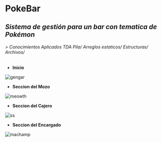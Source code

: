 # PokeBar

## _Sistema de gestión para un bar con tematica de Pokémon_

###### > Conocimientos Aplicados TDA Pila/ Arreglos estaticos/ Estructuras/ Archivos/

* **Inicio**

![gengar](https://user-images.githubusercontent.com/82684580/129832503-06b5a5c7-a2aa-4f46-b32b-16f2d24caaf7.png)

* **Seccion del Mozo**

![meowth](https://user-images.githubusercontent.com/82684580/129832741-0de29fab-45ac-4b54-bbdc-85f9d3f80f2c.png)


* **Seccion del Cajero**

![ss](https://user-images.githubusercontent.com/82684580/129833195-d03631a8-e3bd-49cb-b7ba-3f516eeefedc.png)

* **Seccion del Encargado**
 
![machamp](https://user-images.githubusercontent.com/82684580/129833317-492b0be3-ef74-43e0-91a9-51a512446210.png)







